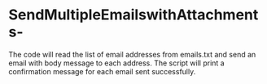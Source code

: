 # SendMultipleEmailswithAttachments-
The code will read the list of email addresses from emails.txt and send an email with body message to each address. The script will print a confirmation message for each email sent successfully.
